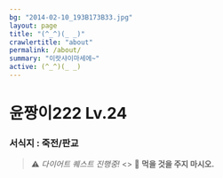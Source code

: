 ```yaml
---
bg: "2014-02-10_193B173B33.jpg"
layout: page
title: "(^_^)(_ _)"
crawlertitle: "about"
permalink: /about/
summary: "이랏샤이마세에~"
active: (^_^)(_ _)
---
```


# 윤짱이222 Lv.24
### 서식지 : 죽전/판교



> ⚠️ *다이어트 퀘스트 진행중!* <>
  🚫 **먹을 것을 주지 마시오.** 

